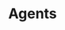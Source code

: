 # Agents


<!-- - Regarding Oct 26th, our lectures in the two courses will be postponed. -->
```diff


```
